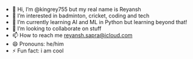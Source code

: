 - 👋 Hi, I’m @kingrey755 but my real name is Reyansh
- 👀 I’m interested in badminton, cricket, coding and tech
- 🌱 I’m currently learning AI and ML in Python but learning beyond that!
- 💞️ I’m looking to collaborate on stuff
- 📫 How to reach me reyansh.sapra@icloud.com
- 😄 Pronouns: he/him
- ⚡ Fun fact: i am cool

<!---
ReyanshSapra/ReyanshSapra is a ✨ special ✨ repository because its `README.md` (this file) appears on your GitHub profile.
You can click the Preview link to take a look at your changes.
--->
